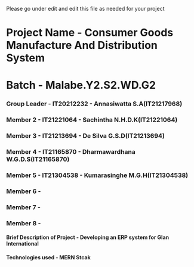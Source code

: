 Please go under edit and edit this file as needed for your project

# Project Name - Consumer Goods Manufacture And Distribution System
# Batch - Malabe.Y2.S2.WD.G2
### Group Leader - IT20212232 - Annasiwatta S.A(IT21217968)
### Member 2 - IT21221064 - Sachintha N.H.D.K(IT21221064)
### Member 3 - IT21213694 - De Silva G.S.D(IT21213694)
### Member 4 - IT21165870 - Dharmawardhana W.G.D.S(IT21165870)
### Member 5 - IT21304538 - Kumarasinghe M.G.H(IT21304538)
### Member 6 - 
### Member 7 - 
### Member 8 - 

#### Brief Description of Project - Developing an ERP system for Glan International
#### Technologies used - MERN Stcak

